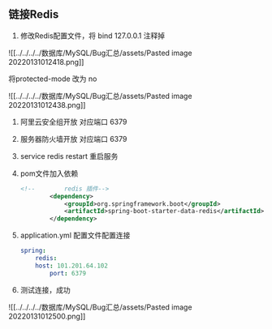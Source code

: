 ## 链接Redis

1.  修改Redis配置文件，将 bind 127.0.0.1 注释掉

![[../../../../数据库/MySQL/Bug汇总/assets/Pasted image 20220131012418.png]]

将protected-mode 改为 no

![[../../../../数据库/MySQL/Bug汇总/assets/Pasted image 20220131012438.png]]

1.  阿里云安全组开放 对应端口 6379
2.  服务器防火墙开放 对应端口 6379
3.  service redis restart 重启服务
4.  pom文件加入依赖
    
    ```xml
    <!--        redis 插件-->
            <dependency>
                <groupId>org.springframework.boot</groupId>
                <artifactId>spring-boot-starter-data-redis</artifactId>
            </dependency>
    ```
    
5.  application.yml 配置文件配置连接
    
    ```yaml
    spring:
    	redis:
        host: 101.201.64.102
    		port: 6379
    ```
    
6.  测试连接，成功
    
![[../../../../数据库/MySQL/Bug汇总/assets/Pasted image 20220131012500.png]]

